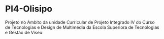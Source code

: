# PI4-Olisipo
 Projeto no Ambito da unidade Curricular de Projeto Integrado IV do Curso de Tecnologias e Design de Multimédia da Escola Superiora de Tecnologias e Gestão de Viseu
